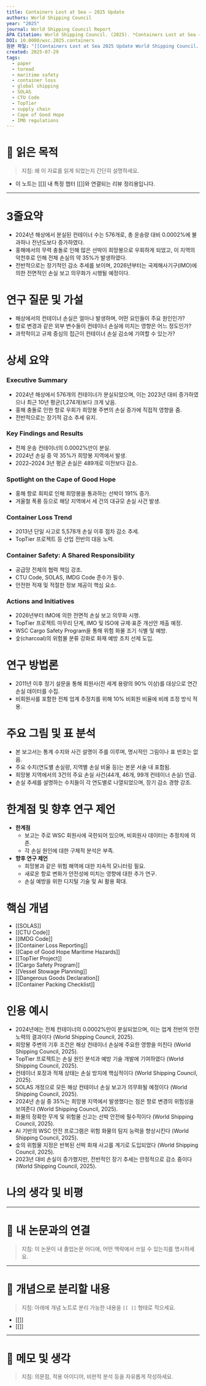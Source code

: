 ```yaml
---
title: Containers Lost at Sea – 2025 Update
authors: World Shipping Council
year: "2025"
journal: World Shipping Council Report
APA Citation: World Shipping Council. (2025). *Containers Lost at Sea – 2025 Update*. World Shipping Council.
DOI: 10.0000/wsc.2025.containers
원본 파일: "[[Containers Lost at Sea 2025 Update World Shipping Council. June 2025.pdf]]"
created: 2025-07-29
tags:
  - paper
  - toread
  - maritime safety
  - container loss
  - global shipping
  - SOLAS
  - CTU Code
  - TopTier
  - supply chain
  - Cape of Good Hope
  - IMO regulations
---
```

# 🎯 읽은 목적  
> 지침: 왜 이 자료를 읽게 되었는지 간단히 설명하세요.

- 이 노트는 [[]] 내 특정 챕터 [[]]와 연결되는 리뷰 정리용입니다.  
---


# 3줄요약
- 2024년 해상에서 분실된 컨테이너 수는 576개로, 총 운송량 대비 0.0002%에 불과하나 전년도보다 증가하였다.
- 홍해에서의 무력 충돌로 인해 많은 선박이 희망봉으로 우회하게 되었고, 이 지역의 악천후로 인해 전체 손실의 약 35%가 발생하였다.
- 전반적으로는 장기적인 감소 추세를 보이며, 2026년부터는 국제해사기구(IMO)에 의한 전면적인 손실 보고 의무화가 시행될 예정이다.

# 연구 질문 및 가설
- 해상에서의 컨테이너 손실은 얼마나 발생하며, 어떤 요인들이 주요 원인인가?
- 항로 변경과 같은 외부 변수들이 컨테이너 손실에 미치는 영향은 어느 정도인가?
- 과학적이고 규제 중심의 접근이 컨테이너 손실 감소에 기여할 수 있는가?

# 상세 요약

### Executive Summary
- 2024년 해상에서 576개의 컨테이너가 분실되었으며, 이는 2023년 대비 증가하였으나 최근 10년 평균(1,274개)보다 크게 낮음.
- 홍해 충돌로 인한 항로 우회가 희망봉 주변의 손실 증가에 직접적 영향을 줌.
- 전반적으로는 장기적 감소 추세 유지.

### Key Findings and Results
- 전체 운송 컨테이너의 0.0002%만이 분실.
- 2024년 손실 중 약 35%가 희망봉 지역에서 발생.
- 2022–2024 3년 평균 손실은 489개로 이전보다 감소.

### Spotlight on the Cape of Good Hope
- 홍해 항로 회피로 인해 희망봉을 통과하는 선박이 191% 증가.
- 겨울철 폭풍 등으로 해당 지역에서 세 건의 대규모 손실 사건 발생.

### Container Loss Trend
- 2013년 단일 사고로 5,578개 손실 이후 점차 감소 추세.
- TopTier 프로젝트 등 산업 전반의 대응 노력.

### Container Safety: A Shared Responsibility
- 공급망 전체의 협력 책임 강조.
- CTU Code, SOLAS, IMDG Code 준수가 필수.
- 안전한 적재 및 적절한 정보 제공이 핵심 요소.

### Actions and Initiatives
- 2026년부터 IMO에 의한 전면적 손실 보고 의무화 시행.
- TopTier 프로젝트 마무리 단계, IMO 및 ISO에 규제·표준 개선안 제출 예정.
- WSC Cargo Safety Program을 통해 위험 화물 조기 식별 및 예방.
- 숯(charcoal)의 위험물 분류 강화로 화재 예방 조치 선제 도입.

# 연구 방법론
- 2011년 이후 정기 설문을 통해 회원사(전 세계 용량의 90% 이상)를 대상으로 연간 손실 데이터를 수집.
- 비회원사를 포함한 전체 업계 추정치를 위해 10% 비회원 비율에 비례 조정 방식 적용.

# 주요 그림 및 표 분석

-  본 보고서는 통계 수치와 사건 설명이 주를 이루며, 명시적인 그림이나 표 번호는 없음.
- 주요 수치(연도별 손실량, 지역별 손실 비율 등)는 본문 서술 내 포함됨.
- 희망봉 지역에서의 3건의 주요 손실 사건(44개, 46개, 99개 컨테이너 손실) 언급.
- 손실 추세를 설명하는 수치들이 각 연도별로 나열되었으며, 장기 감소 경향 강조.

# 한계점 및 향후 연구 제언
- **한계점**
  - 보고는 주로 WSC 회원사에 국한되어 있으며, 비회원사 데이터는 추정치에 의존.
  - 각 손실 원인에 대한 구체적 분석은 부족.
- **향후 연구 제언**
  - 희망봉과 같은 위험 해역에 대한 지속적 모니터링 필요.
  - 새로운 항로 변화가 안전성에 미치는 영향에 대한 추가 연구.
  - 손실 예방을 위한 디지털 기술 및 AI 활용 확대.

# 핵심 개념
- [[SOLAS]]
- [[CTU Code]]
- [[IMDG Code]]
- [[Container Loss Reporting]]
- [[Cape of Good Hope Maritime Hazards]]
- [[TopTier Project]]
- [[Cargo Safety Program]]
- [[Vessel Stowage Planning]]
- [[Dangerous Goods Declaration]]
- [[Container Packing Checklist]]

# 인용 예시
- 2024년에는 전체 컨테이너의 0.0002%만이 분실되었으며, 이는 업계 전반의 안전 노력의 결과이다 (World Shipping Council, 2025).
- 희망봉 주변의 기후 조건은 해상 컨테이너 손실에 주요한 영향을 미친다 (World Shipping Council, 2025).
- TopTier 프로젝트는 손실 원인 분석과 예방 기술 개발에 기여하였다 (World Shipping Council, 2025).
- 컨테이너 포장과 적재 상태는 손실 방지에 핵심적이다 (World Shipping Council, 2025).
- SOLAS 개정으로 모든 해상 컨테이너 손실 보고가 의무화될 예정이다 (World Shipping Council, 2025).
- 2024년 손실 중 35%는 희망봉 지역에서 발생했다는 점은 항로 변경의 위험성을 보여준다 (World Shipping Council, 2025).
- 화물의 정확한 무게 및 위험물 신고는 선박 안전에 필수적이다 (World Shipping Council, 2025).
- AI 기반의 WSC 안전 프로그램은 위험 화물의 탐지 능력을 향상시킨다 (World Shipping Council, 2025).
- 숯의 위험물 지정은 반복된 선박 화재 사고를 계기로 도입되었다 (World Shipping Council, 2025).
- 2023년 대비 손실이 증가했지만, 전반적인 장기 추세는 안정적으로 감소 중이다 (World Shipping Council, 2025).

# 나의 생각 및 비평



---

# 🧠 내 논문과의 연결  
> 지침: 이 논문이 내 졸업논문 어디에, 어떤 맥락에서 쓰일 수 있는지를 명시하세요.

---

# 🧩 개념으로 분리할 내용  
> 지침: 아래에 개념 노트로 분리 가능한 내용을 `[[ ]]` 형태로 적으세요.

- [[]]
- [[]]

---

# 💬 메모 및 생각  
> 지침: 의문점, 적용 아이디어, 비판적 분석 등을 자유롭게 작성하세요.
